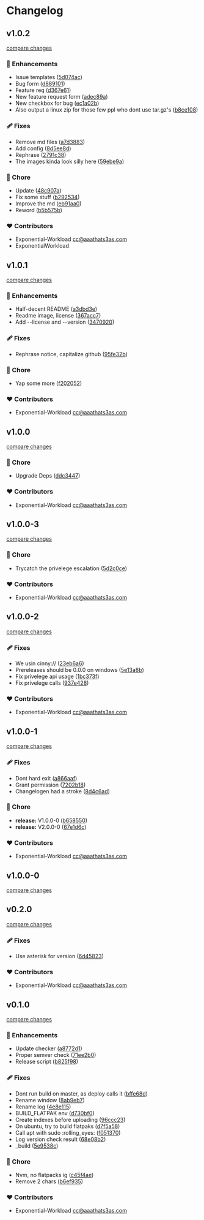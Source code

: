 # Changelog

## v1.0.2

[compare changes](https://github.com/Exponential-Workload/cinny-desktop/compare/v1.0.1...v1.0.2)

### 🚀 Enhancements

- Issue templates ([5d074ac](https://github.com/Exponential-Workload/cinny-desktop/commit/5d074ac))
- Bug form ([d889101](https://github.com/Exponential-Workload/cinny-desktop/commit/d889101))
- Feature req ([d367e61](https://github.com/Exponential-Workload/cinny-desktop/commit/d367e61))
- New feature request form ([adec89a](https://github.com/Exponential-Workload/cinny-desktop/commit/adec89a))
- New checkbox for bug ([ec1a02b](https://github.com/Exponential-Workload/cinny-desktop/commit/ec1a02b))
- Also output a linux zip for those few ppl who dont use tar.gz's ([b8ce108](https://github.com/Exponential-Workload/cinny-desktop/commit/b8ce108))

### 🩹 Fixes

- Remove md files ([a7d3883](https://github.com/Exponential-Workload/cinny-desktop/commit/a7d3883))
- Add config ([8d5ee8d](https://github.com/Exponential-Workload/cinny-desktop/commit/8d5ee8d))
- Rephrase ([2791c38](https://github.com/Exponential-Workload/cinny-desktop/commit/2791c38))
- The images kinda look silly here ([59ebe9a](https://github.com/Exponential-Workload/cinny-desktop/commit/59ebe9a))

### 🏡 Chore

- Update ([48c907a](https://github.com/Exponential-Workload/cinny-desktop/commit/48c907a))
- Fix some stuff ([b292534](https://github.com/Exponential-Workload/cinny-desktop/commit/b292534))
- Improve the md ([eb91aa0](https://github.com/Exponential-Workload/cinny-desktop/commit/eb91aa0))
- Reword ([b5b575b](https://github.com/Exponential-Workload/cinny-desktop/commit/b5b575b))

### ❤️ Contributors

- Exponential-Workload <cc@aaathats3as.com>
- ExponentialWorkload

## v1.0.1

[compare changes](https://github.com/Exponential-Workload/cinny-desktop/compare/v1.0.0...v1.0.1)

### 🚀 Enhancements

- Half-decent README ([a3dbd3e](https://github.com/Exponential-Workload/cinny-desktop/commit/a3dbd3e))
- Readme image, license ([367acc7](https://github.com/Exponential-Workload/cinny-desktop/commit/367acc7))
- Add --license and --version ([3470920](https://github.com/Exponential-Workload/cinny-desktop/commit/3470920))

### 🩹 Fixes

- Rephrase notice, capitalize github ([95fe32b](https://github.com/Exponential-Workload/cinny-desktop/commit/95fe32b))

### 🏡 Chore

- Yap some more ([f202052](https://github.com/Exponential-Workload/cinny-desktop/commit/f202052))

### ❤️ Contributors

- Exponential-Workload <cc@aaathats3as.com>

## v1.0.0

[compare changes](https://github.com/Exponential-Workload/cinny-desktop/compare/v1.0.0-3...v1.0.0)

### 🏡 Chore

- Upgrade Deps ([ddc3447](https://github.com/Exponential-Workload/cinny-desktop/commit/ddc3447))

### ❤️ Contributors

- Exponential-Workload <cc@aaathats3as.com>

## v1.0.0-3

[compare changes](https://github.com/Exponential-Workload/cinny-desktop/compare/v1.0.0-2...v1.0.0-3)

### 🏡 Chore

- Trycatch the privelege escalation ([5d2c0ce](https://github.com/Exponential-Workload/cinny-desktop/commit/5d2c0ce))

### ❤️ Contributors

- Exponential-Workload <cc@aaathats3as.com>

## v1.0.0-2

[compare changes](https://github.com/Exponential-Workload/cinny-desktop/compare/v1.0.0-1...v1.0.0-2)

### 🩹 Fixes

- We usin cinny:// ([23eb6a6](https://github.com/Exponential-Workload/cinny-desktop/commit/23eb6a6))
- Prereleases should be 0.0.0 on windows ([5e13a8b](https://github.com/Exponential-Workload/cinny-desktop/commit/5e13a8b))
- Fix privelege api usage ([1bc373f](https://github.com/Exponential-Workload/cinny-desktop/commit/1bc373f))
- Fix privelege calls ([937e428](https://github.com/Exponential-Workload/cinny-desktop/commit/937e428))

### ❤️ Contributors

- Exponential-Workload <cc@aaathats3as.com>

## v1.0.0-1

[compare changes](https://github.com/Exponential-Workload/cinny-desktop/compare/v0.2.0...v1.0.0-1)

### 🩹 Fixes

- Dont hard exit ([a866aaf](https://github.com/Exponential-Workload/cinny-desktop/commit/a866aaf))
- Grant permission ([7202b18](https://github.com/Exponential-Workload/cinny-desktop/commit/7202b18))
- Changelogen had a stroke ([8d4c6ad](https://github.com/Exponential-Workload/cinny-desktop/commit/8d4c6ad))

### 🏡 Chore

- **release:** V1.0.0-0 ([b658550](https://github.com/Exponential-Workload/cinny-desktop/commit/b658550))
- **release:** V2.0.0-0 ([67e1d6c](https://github.com/Exponential-Workload/cinny-desktop/commit/67e1d6c))

### ❤️ Contributors

- Exponential-Workload <cc@aaathats3as.com>

## v1.0.0-0

[compare changes](https://github.com/Exponential-Workload/cinny-desktop/compare/v0.2.0...v1.0.0-0)

## v0.2.0

[compare changes](https://github.com/Exponential-Workload/cinny-desktop/compare/v0.1.0...v0.2.0)

### 🩹 Fixes

- Use asterisk for version ([6d45823](https://github.com/Exponential-Workload/cinny-desktop/commit/6d45823))

### ❤️ Contributors

- Exponential-Workload <cc@aaathats3as.com>

## v0.1.0

[compare changes](https://github.com/Exponential-Workload/cinny-desktop/compare/0.0.0...v0.1.0)

### 🚀 Enhancements

- Update checker ([a8772d1](https://github.com/Exponential-Workload/cinny-desktop/commit/a8772d1))
- Proper semver check ([71ee2b0](https://github.com/Exponential-Workload/cinny-desktop/commit/71ee2b0))
- Release script ([b825f98](https://github.com/Exponential-Workload/cinny-desktop/commit/b825f98))

### 🩹 Fixes

- Dont run build on master, as deploy calls it ([bffe68d](https://github.com/Exponential-Workload/cinny-desktop/commit/bffe68d))
- Rename window ([8ab9eb7](https://github.com/Exponential-Workload/cinny-desktop/commit/8ab9eb7))
- Rename log ([4e8e115](https://github.com/Exponential-Workload/cinny-desktop/commit/4e8e115))
- BUILD_FLATPAK env ([d730bf0](https://github.com/Exponential-Workload/cinny-desktop/commit/d730bf0))
- Create indexes before uploading ([96ccc23](https://github.com/Exponential-Workload/cinny-desktop/commit/96ccc23))
- On ubuntu, try to build flatpaks ([d7f5a58](https://github.com/Exponential-Workload/cinny-desktop/commit/d7f5a58))
- Call apt with sudo :rolling_eyes: ([f051370](https://github.com/Exponential-Workload/cinny-desktop/commit/f051370))
- Log version check result ([68e08b2](https://github.com/Exponential-Workload/cinny-desktop/commit/68e08b2))
- \_build ([5e9538c](https://github.com/Exponential-Workload/cinny-desktop/commit/5e9538c))

### 🏡 Chore

- Nvm, no flatpacks ig ([c45f4ae](https://github.com/Exponential-Workload/cinny-desktop/commit/c45f4ae))
- Remove 2 chars ([b6ef935](https://github.com/Exponential-Workload/cinny-desktop/commit/b6ef935))

### ❤️ Contributors

- Exponential-Workload <cc@aaathats3as.com>
